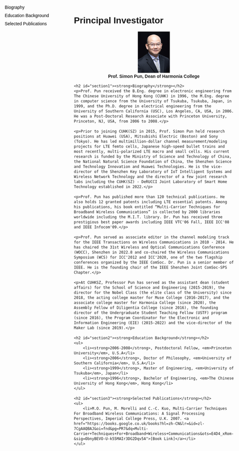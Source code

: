 ```yaml
---
hide:
  - toc
  - navigation
---
```


<!DOCTYPE html>
<html lang="en">
<head>
    <meta charset="UTF-8">
    <meta name="viewport" content="width=device-width, initial-scale=1.0">
    <!-- <title>Markdown with Sidebar</title> -->
    <style>
        body {
            font-family: Arial, sans-serif;
            margin: 0;
            padding: 0;
            display: flex;
        }
        #sidebar {
            width: 200px;
            padding: 15px;
            background: none;
            position: fixed;  /* 侧边栏固定 */
            height: 100%;  /* 高度为100% */
            overflow-y: auto;  /* 如果内容过长，允许滚动 */
        }
        #content {
            margin-left: 220px;  /* 确保内容部分不与侧边栏重叠 */
            padding: 15px;
            flex-grow: 1;  /* 确保内容部分占据剩余空间 */
        }
        #sidebar a {
            display: block;
            color: #000;
            padding: 5px 0;  /* 调整上下间距 */
            text-decoration: none;
        }
        #sidebar a:hover {
            background: none;  /* 鼠标悬停时不变色 */
        }
        h2 {
            margin-top: 50px;
        }
    </style>
</head>
<body>

<div id="sidebar">
    <a href="#section1">Biography</a>
    <a href="#section2">Education Background</a>
    <a href="#section3">Selected Publications</a>
</div>

<div id="content">
    <h1><strong>Principal Investigator</strong></h1>
    <div align="center">
        <img src="../assets/images/members/director.png" style="width: 20%">
        <br>
        <div style="font-weight: bold;">Prof. Simon Pun, Dean of Harmonia College</div>
    </div>

    <h2 id="section1"><strong>Biography</strong></h2>
    <p>Prof. Pun received the B.Eng. degree in electronic engineering from The Chinese University of Hong Kong (CUHK) in 1996, the M.Eng. degree in computer science from the University of Tsukuba, Tsukuba, Japan, in 1999, and the Ph.D. degree in electrical engineering from the University of Southern California (USC), Los Angeles, CA, USA, in 2006. He was a Post-Doctoral Research Associate with Princeton University, Princeton, NJ, USA, from 2006 to 2008.</p>

    <p>Prior to joining CUHK(SZ) in 2015, Prof. Simon Pun held research positions at Huawei (USA), Mitsubishi Electric (Boston) and Sony (Tokyo). He has led multimillion-dollar channel measurement/modeling projects for LTE femto cells, Japanese high-speed bullet trains and most recently, multi-polarized LTE macro and small cells. His current research is funded by the Ministry of Science and Technology of China, the National Natural Science Foundation of China, the Shenzhen Science and Technology Innovation and Huawei Technologies. He is the vice-director of the Shenzhen Key Laboratory of IoT Intelligent Systems and Wireless Network Technology and the director of a few joint research labs including the CUHK(SZ) - DeRUCCI Joint Laboratory of Smart Home Technology established in 2022.</p>

    <p>Prof. Pun has published more than 120 technical publications. He also holds 12 granted patents including LTE essential patents. Among his publications, his book entitled “Multi-Carrier Techniques for Broadband Wireless Communications” is collected by 2000 libraries worldwide including the M.I.T. library. Dr. Pun has received three prestigious best paper awards including IEEE VTC'06 Fall, IEEE ICC'08 and IEEE Infocom'09.</p>

    <p>Prof. Pun served as associate editor in the channel modeling track for the IEEE Transactions on Wireless Communications in 2010 - 2014. He has chaired the 31st Wireless and Optical Communications Conference (WOCC), Shenzhen in 2022.8 and co-chaired the Wireless Communications Symposium (WCS) for ICC'2012 and ICC'2020, one of the two flagship conferences organized by the IEEE ComSoc. Dr. Pun is a senior member of IEEE. He is the founding chair of the IEEE Shenzhen Joint ComSoc-SPS Chapter.</p>

    <p>At CUHKSZ, Professor Pun has served as the assistant dean (student affairs) for the School of Science and Engineering (2015-2019), the director for the Nobel Class (the elite class of the University) since 2018, the acting college master for Muse College (2016-2017), and the associate college master for Harmonia College (since 2020), the Assembly Fellow of Diligentia College (since 2016), the founding director of the Undergraduate Student Teaching Fellow (USTF) program (since 2016), the Program Coordinator for the Electronic and Information Engineering (EIE) (2015-2022) and the vice-director of the Maker Lab (since 2019).</p>

    <h2 id="section2"><strong>Education Background</strong></h2>
    <ul>
        <li><strong>2006-2008</strong>, Postdoctoral Fellow, <em>Princeton University</em>, U.S.A</li>
        <li><strong>2006</strong>, Doctor of Philosophy, <em>University of Southern California</em>, U.S.A</li>
        <li><strong>1999</strong>, Master of Engineering, <em>University of Tsukuba</em>, Japan</li>
        <li><strong>1996</strong>, Bachelor of Engineering, <em>The Chinese University of Hong Kong</em>, Hong Kong</li>
    </ul>

    <h2 id="section3"><strong>Selected Publications</strong></h2>
    <ul>
        <li>M.O. Pun, M. Morelli and C.-C. Kuo, Multi-Carrier Techniques For Broadband Wireless Communications: A Signal Processing Perspectives, Imperial College Press, U.K. 2007. <a href="https://books.google.co.uk/books?hl=zh-CN&lr=&id=zl-7CgAAQBAJ&oi=fnd&pg=PR7&dq=Multi-Carrier+Techniques+For+Broadband+Wireless+Communications&ots=E4D4_xRom-&sig=ObnyBEVO-U-k55MAIr3DG2Dqv5A">[Book Link]</a></li>
    </ul>
</div>

</body>
</html>



<!-- # **Principal Investigator**

<div align=center>
<img src='../assets/images/members/director.png' style="width: 20%">
<br>
<div style="font-weight: bold;">Prof. Simon Pun, Dean of Harmonia College</div>
</div>

## **Biography**

Prof. Pun received the B.Eng. degree in electronic engineering from The Chinese University of Hong Kong (CUHK) in 1996, the M.Eng. degree in computer science from the University of Tsukuba, Tsukuba, Japan, in 1999, and the Ph.D. degree in electrical engineering from the University of Southern California (USC), Los Angeles, Los Angeles, CA, USA, in 2006. He was a Post-Doctoral Research Associate with Princeton University, Princeton, NJ, USA, from 2006 to 2008.

Prior to joining CUHK(SZ) in 2015, Prof. Simon Pun held research positions at Huawei (USA), Mitsubishi Electric (Boston) and Sony (Tokyo). He has led multimillion-dollar channel measurement/modeling projects for LTE femto cells, Japanese high-speed bullet trains and most recently, multi-polarized LTE macro and small cells. His current research is funded by the Ministry of Science and Technology of China, the National Natural Science Foundation of China, the Shenzhen Science and Technology Innovation and Huawei Technologies. He is the vice-director of the Shenzhen Key Laboratory of IoT Intelligent Systems and Wireless Network Technology and the director of a few joint research labs including the CUHK(SZ) - DeRUCCI Joint Laboratory of Smart Home Technology established in 2022.

Prof. Pun has published more than 120 technical publications. He also holds 12 granted patents including LTE essential patents. Among his publications, his book entitled “Multi-Carrier Techniques for Broadband Wireless Communications” is collected by 2000 libraries worldwide including the M.I.T. library. Dr. Pun has received three prestigious best paper awards including IEEE VTC'06 Fall, IEEE ICC'08 and IEEE Infocom'09.

Prof. Pun served as associate editor in the channel modeling track for the IEEE Transactions on Wireless Communications in 2010 - 2014. He has chaired the 31st Wireless and Optical Communications Conference (WOCC), Shenzhen in 2022.8 and co-chaired the Wireless Communicaitons Symposium (WCS) for ICC'2012 and ICC'2020, one of the two flagship conferences organized by the IEEE ComSoc. Dr. Pun is a senior member of IEEE. He is the founding chair of the IEEE Shenzhen Joint ComSoc-SPS Chapter.

At CUHKSZ, Professor Pun has served as the assistant dean (student affairs) for the School of Science and Engineering (2015-2019), the director for the Nobel Class (the elite class of the University) since 2018, the acting college master for Muse College (2016-2017), and the associate college master for Harmonia College (since 2020), the Assembly Fellow of Diligentia College (since 2016), the founding director of the Undergraduate Student Teaching Fellow (USTF) program (since 2016), the Program Coordinator for the Electronic and Information Engineering (EIE) (2015-2022) and the vice-director of the Maker Lab ( since 2019). 

## **Education Background**
- **2006-2008**, Postdoctoral Fellow, *Princeton University*, U.S.A
- **2006**, Doctor of Philosophy, *University of Southern California*, U.S.A
- **1999**, Master of Engineering, *University of Tsukuba*, Japan
- **1996**, Bachelor of Engineering, *The Chinese University of Hong Kong*, Hong Kong

## **Seclected Publications**
- M.O. Pun, M. Morelli and C.-C. Kuo, Multi-Carrier Techniques For Broadband Wireless Communications: A Signal Processing Perspectives, Imperial College Press, U.K. 2007. [[Book Link]](https://books.google.co.uk/books?hl=zh-CN&lr=&id=zl-7CgAAQBAJ&oi=fnd&pg=PR7&dq=Multi-Carrier+Techniques+For+Broadband+Wireless+Communications&ots=E4D4_xRom-&sig=ObnyBEVO-U-k55MAIr3DG2Dqv5A) -->
